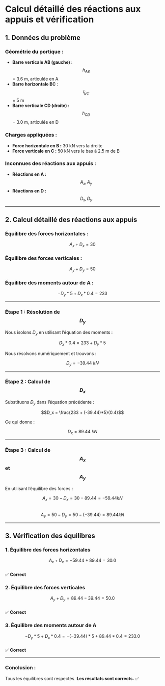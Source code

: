 # **Calcul détaillé des réactions aux appuis et vérification**

## **1. Données du problème**

### **Géométrie du portique :**
- **Barre verticale AB (gauche) :**  $$h_{AB}$$= 3.6  m, articulée en  A 
- **Barre horizontale BC :** $$l_{BC}$$ = 5 m
- **Barre verticale CD (droite) :** $$h_{CD}$$ = 3.0 m, articulée en D

### **Charges appliquées :**
- **Force horizontale en  B  :** 30  kN vers la droite
- **Force verticale en  C :**  50  kN vers le bas à  2.5  m de  B 

### **Inconnues des réactions aux appuis :**
- **Réactions en A  :** $$A_x, A_y$$
- **Réactions en D  :** $$D_x, D_y$$

---

## **2. Calcul détaillé des réactions aux appuis**

### **Équilibre des forces horizontales :**
$$A_x + D_x = 30$$

### **Équilibre des forces verticales :**
$$A_y + D_y = 50$$

### **Équilibre des moments autour de  A  :**
$$- D_y 	*5 + D_x 	* 0.4 = 233$$

---

### **Étape 1 : Résolution de  $$D_y$$**  
Nous isolons $D_y$ en utilisant l’équation des moments :  

$$D_x 	* 0.4 = 233 + D_y 	* 5$$  

Nous résolvons numériquement et trouvons :  

$$D_y = -39.44 	\ { kN}$$

---

### **Étape 2 : Calcul de $$D_x$$**  
Substituons $D_y$ dans l’équation précédente :  

$$D_x = \frac{233 + (-39.44)*5}{0.4}$$  

Ce qui donne :  

$$D_x = 89.44 	\ { kN}$$

---

### **Étape 3 : Calcul de  $$A_x$$  et $$A_y$$**  
En utilisant l’équilibre des forces :  

$$A_x = 30 - D_x = 30 - 89.44 = -59.44 	{ kN}$$  
$$A_y = 50 - D_y = 50 - (-39.44) = 89.44 	{ kN}$$

---

## **3. Vérification des équilibres**

### **1. Équilibre des forces horizontales**  
$$A_x + D_x = -59.44 + 89.44 = 30.0$$  
✅ **Correct**

### **2. Équilibre des forces verticales**  
$$A_y + D_y = 89.44 - 39.44 = 50.0$$  
✅ **Correct**

### **3. Équilibre des moments autour de A**  
$$- D_y 	* 5 + D_x 	* 0.4 = -(-39.44) 	* 5 + 89.44 	* 0.4 = 233.0$$  
✅ **Correct**

---

### **Conclusion :**  
Tous les équilibres sont respectés. **Les résultats sont corrects.** ✅
<!--stackedit_data:
eyJoaXN0b3J5IjpbLTE0MzkxMTY0MzFdfQ==
-->
